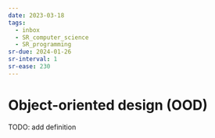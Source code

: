 ```yaml
---
date: 2023-03-18
tags:
  - inbox
  - SR_computer_science
  - SR_programming
sr-due: 2024-01-26
sr-interval: 1
sr-ease: 230
---
```


# Object-oriented design (OOD)

TODO: add definition
